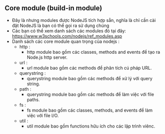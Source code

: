## Core module (build-in module)
- Đây là nhưng modules được NodeJS tích hợp sẵn, nghĩa là chỉ cần cài đặt NodeJS là bạn có thể gọi ra sử dụng chúng
- Các bạn có thể xem danh sách các modules đó tại đây: https://www.w3schools.com/nodejs/ref_modules.asp
- Danh sách các core module quan trọng của nodejs :
    - http : 
        - http module bao gồm các classes, methods and events để tạo ra Node.js http server.
    - url : 
        - url module bao gồm các methods để phân tích cú pháp URL.
    - querystring : 
        - querystring module bao gồm các methods để xử lý với query string.
    - path : 
        - querystring module bao gồm các methods để làm việc với file paths.
    - fs : 
        - fs module bao gồm các classes, methods, and events để làm việc với file I/O.
    - util : 
        - util module bao gồm functions hữu ích cho các lập trình viênc.